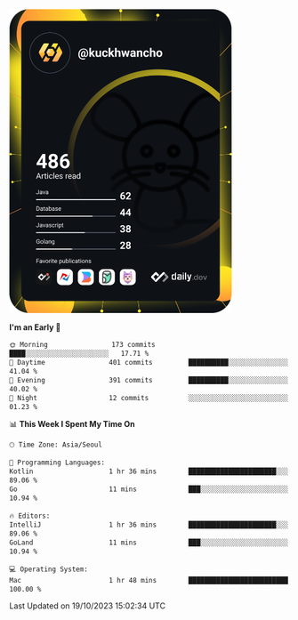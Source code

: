<a href="https://app.daily.dev/kuckhwancho"><img src="https://github.com/kuckjwi0928/kuckjwi0928/blob/master/devcard.svg" width="400" alt="Kuckjwi Devcard"/></a>

<!--START_SECTION:waka-->
**I'm an Early 🐤** 

```text
🌞 Morning                173 commits         ████░░░░░░░░░░░░░░░░░░░░░   17.71 % 
🌆 Daytime                401 commits         ██████████░░░░░░░░░░░░░░░   41.04 % 
🌃 Evening                391 commits         ██████████░░░░░░░░░░░░░░░   40.02 % 
🌙 Night                  12 commits          ░░░░░░░░░░░░░░░░░░░░░░░░░   01.23 % 
```


📊 **This Week I Spent My Time On** 

```text
🕑︎ Time Zone: Asia/Seoul

💬 Programming Languages: 
Kotlin                   1 hr 36 mins        ██████████████████████░░░   89.06 % 
Go                       11 mins             ███░░░░░░░░░░░░░░░░░░░░░░   10.94 % 

🔥 Editors: 
IntelliJ                 1 hr 36 mins        ██████████████████████░░░   89.06 % 
GoLand                   11 mins             ███░░░░░░░░░░░░░░░░░░░░░░   10.94 % 

💻 Operating System: 
Mac                      1 hr 48 mins        █████████████████████████   100.00 % 
```


 Last Updated on 19/10/2023 15:02:34 UTC
<!--END_SECTION:waka-->
